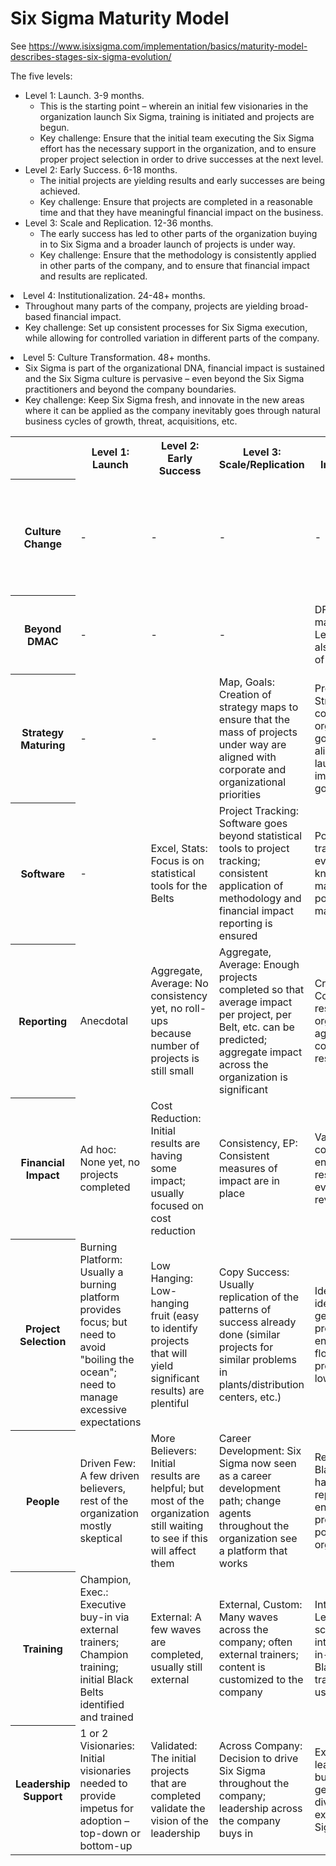 # Six Sigma Maturity Model

See https://www.isixsigma.com/implementation/basics/maturity-model-describes-stages-six-sigma-evolution/

The five levels:

<ul>

<li>Level 1: Launch. 3-9 months.


  <ul>
  <li>This is the starting point – wherein an initial few visionaries in the organization launch Six Sigma, training is initiated and projects are begun.</li>
  <li>Key challenge: Ensure that the initial team executing the Six Sigma effort has the necessary support in the organization, and to ensure proper project selection in order to drive successes at the next level.</li>
  </ul>

<li>Level 2: Early Success. 6-18 months.

  <ul>
  <li>The initial projects are yielding results and early successes are being achieved.</li>
  <li>Key challenge: Ensure that projects are completed in a reasonable time and that they have meaningful financial impact on the business.</li>
  </ul>

<li>Level 3: Scale and Replication. 12-36 months.

  <ul>
  <li>The early success has led to other parts of the organization buying in to Six Sigma and a broader launch of projects is under way.</li>
  <li>Key challenge: Ensure that the methodology is consistently applied in other parts of the company, and to ensure that financial impact and results are replicated.</ul>
  </ul>

<li>Level 4: Institutionalization. 24-48+ months.

  <ul>
  <li>Throughout many parts of the company, projects are yielding broad-based financial impact.</li>
  <li>Key challenge: Set up consistent processes for Six Sigma execution, while allowing for controlled variation in different parts of the company.</li>
  </ul>

<li>Level 5: Culture Transformation. 48+ months.

  <ul>
  <li>Six Sigma is part of the organizational DNA, financial impact is sustained and the Six Sigma culture is pervasive – even beyond the Six Sigma practitioners and beyond the company boundaries.</li>
  <li>Key challenge: Keep Six Sigma fresh, and innovate in the new areas where it can be applied as the company inevitably goes through natural business cycles of growth, threat, acquisitions, etc.</li>
  </ul>

</ul>

<table>

<tr>

<th></th>

<th>Level 1: Launch</th>

<th>Level 2: Early Success</th>

<th>Level 3: Scale/Replication</th>

<th>Level 4: Institutionalization</th>

<th>Level 5: Culture Transformation</th>

</tr>

<tr>

<th>Culture Change</th>

<td>-</td>

<td>-</td>

<td>-</td>

<td>-</td>

<td>DNA of Org.: Entire organization operates at a higher performance level; Six Sigma embedded
in culture; extends to customers, vendors, supply chain, distribution chain</td>

</tr>

<tr>

<th>Beyond DMAC</th>

<td>-</td>

<td>-</td>

<td>-</td>

<td>DFS, Lean: DMAIC is mastered; but DFSS, Lean, Kaizen, etc. also are integral parts of the organization</td>

<td>IT, Product Dev: Six Sigma is being applied in spirit to all project portfolios – new products, IT projects</td>

</tr>

<tr>

<th>Strategy Maturing</th>

<td>-</td>

<td>-</td>

<td>Map, Goals:	Creation of strategy maps to ensure that the mass of projects under way
are aligned with corporate and organizational priorities</td>

<td>Project Roll-up: Strategy maps at corporate and organizational level; going beyond alignment,
to actually launch projects to impact the strategic goals</td>

<td>Full Closed-Loop: Full closed-loop of strategy, to projects, to roll-up of project results, to organization’s strategic goals</td>

</tr>

<tr>

<th>Software</th>

<td>-</td>

<td>Excel, Stats: Focus is on statistical tools for the Belts</td>

<td>Project Tracking: Software goes beyond statistical tools to project tracking; consistent application of methodology and financial impact reporting is ensured</td>

<td>Portfolo Mgt.: Project tracking typically evolves to include knowledge management and portfolio management</td>

<td>Strategy + Portfolio: Integrated portfolio and strategy management across the enterprise; replacement of legacy applications by vendor applications</td>

</tr>

<tr>

<th>Reporting</th>

<td>Anecdotal</td>

<td>Aggregate, Average: No consistency yet, no roll-ups because number of projects is still small</td>

<td>Aggregate, Average:	Enough projects completed so that average impact per project, per Belt, etc.
can be predicted; aggregate impact across the organization is significant</td>

<td>Cross-org Comps.: Comparison of results for each organizational unit; aggregate corporate-wide results are reported</td>

<td>Multi-Year History: Comparison of results for each organizational unit routinely done; aggregate corporate-wide results are reported</td>

</tr>

<tr>

<th>Financial Impact</th>

<td>Ad hoc: None yet, no projects completed</td>

<td>Cost Reduction: Initial results are having some impact; usually focused on cost reduction</td>

<td>Consistency, EP: Consistent measures of impact are in place</td>

<td>Validation: Strict controls in place to ensure validation of results; measures evolve to include revenue impact</td>

<td>General Ledger: Strict controls in place to ensure validation of results; measures include revenue impact</td>

</tr>

<tr>

<th>Project Selection</th>

<td>Burning Platform: Usually a burning platform provides focus; but need to avoid "boiling the ocean"; need to manage excessive
expectations</td>

<td>Low Hanging: Low-hanging fruit (easy to identify projects that will yield significant results) are plentiful</td>

<td>Copy Success: Usually replication of the patterns of success already done (similar projects
for similar problems in plants/distribution centers, etc.)</td>

<td>Idea Pipeline: Formal idea-generation/evaluation process in place to ensure continued flow
of meaningful projects; no more low-hanging fruit</td>

<td>Formalized Eval.: Formal idea-generation/evaluation process in place to ensure continued flow of meaningful projects</td>

</tr>

<tr>

<th>People</th>

<td>Driven Few: A few driven believers, rest of the organization mostly skeptical</td>

<td>More Believers: Initial results are helpful; but most of the organization still waiting to see if this will affect them</td>

<td>Career Development: Six Sigma now seen as a career development path; change agents throughout
the organization see a platform that works</td>

<td>Repatriated: Initial Black Belt waves have been repatriated, with enhanced career prospects
and positions in the organization</td>

<td>Majority: Initial Black Belt waves have been repatriated, have risen in career stature
and positions in the organization</td>

</tr>

<tr>

<th>Training</th>

<td>Champion, Exec.: Executive buy-in via external trainers; Champion training; initial Black Belts identified and trained</td>

<td>External: A few waves are completed, usually still external</td>

<td>External, Custom: Many waves across the company; often external trainers; content is customized to the company</td>

<td>Internal, e-Learnning: Very large scale; usually internalized, use of in-house Master Black Belts as
trainers; e-learning is used for scale</td>

<td>Internal, Speciality: Very large scale; usually internalized, use of in-house Master Black Belts as
trainers; e-learning is used for scale</td>

</tr>

<tr>

<th>Leadership Support</th>

<td>1 or 2 Visionaries: Initial visionaries needed to provide impetus for adoption – top-down or bottom-up</td>

<td>Validated: The initial projects that are completed validate the vision of the leadership</td>

<td>Across Company: Decision to drive Six Sigma throughout the company; leadership across the company buys in</td>

<td>Expected: Top leadership across the business units, geographies and divisions are all
expected to be Six Sigma supporters</td>

<td>Ingrained: Top leadership across the business units, geographies and divisions are all
expected to be Six Sigma supporters</td>

</tr>

</table>

